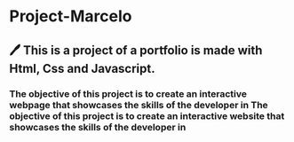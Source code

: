 # Project-Marcelo

## 🖊️ This is a project of a portfolio is made with Html, Css and Javascript.

### The objective of this project is to create an interactive webpage that showcases the skills of the developer in The objective of this project is to create an interactive website that showcases the skills of the developer in